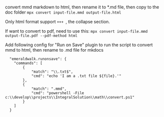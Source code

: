 convert mmd markdown to html, then rename it to *.md file, then copy to the doc folder
`mpx convert input-file.mmd output-file.html`

Only html format support `+++ `, the collapse section.

If want to convert to pdf, need to use this:
`mpx convert input-file.mmd output-file.pdf --pdf-method html`

Add following config for "Run on Save" plugin to run the script to convert mmd to html, then rename to .md file for mkdocs
```
  "emeraldwalk.runonsave": {
    "commands": [
        {
            "match": "\\.txt$",
            "cmd": "echo 'I am a .txt file ${file}.'"
        },       
        {
            "match": ".mmd",
            "cmd": "powershell -File c:\\develop\\projects\\IntegralSolution\\math\\convert.ps1"
        }
    ]
  }
```